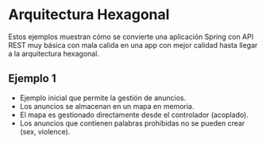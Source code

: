 # Arquitectura Hexagonal

Estos ejemplos muestran cómo se convierte una aplicación Spring con API REST muy básica con mala calida en una app con mejor calidad hasta llegar a la arquitectura hexagonal.

## Ejemplo 1

* Ejemplo inicial que permite la gestión de anuncios.
* Los anuncios se almacenan en un mapa en memoria.
* El mapa es gestionado directamente desde el controlador (acoplado).
* Los anuncios que contienen palabras prohibidas no se pueden crear (sex, violence).

